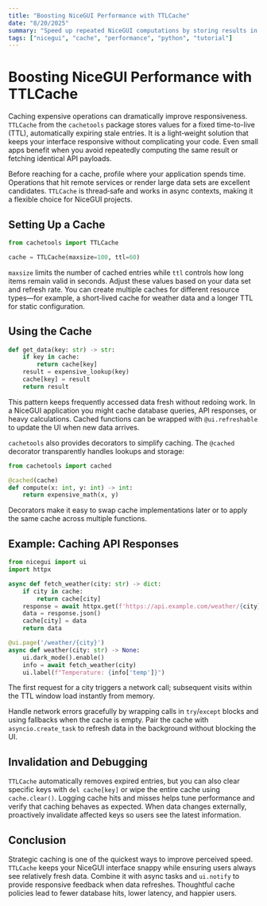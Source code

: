 ```yaml
---
title: "Boosting NiceGUI Performance with TTLCache"
date: "8/20/2025"
summary: "Speed up repeated NiceGUI computations by storing results in cachetools.TTLCache."
tags: ["nicegui", "cache", "performance", "python", "tutorial"]
---
```


# Boosting NiceGUI Performance with TTLCache

Caching expensive operations can dramatically improve responsiveness. `TTLCache` from the `cachetools` package stores values for a fixed time-to-live (TTL), automatically expiring stale entries. It is a light‑weight solution that keeps your interface responsive without complicating your code. Even small apps benefit when you avoid repeatedly computing the same result or fetching identical API payloads.

Before reaching for a cache, profile where your application spends time. Operations that hit remote services or render large data sets are excellent candidates. `TTLCache` is thread‑safe and works in async contexts, making it a flexible choice for NiceGUI projects.

## Setting Up a Cache

```python
from cachetools import TTLCache

cache = TTLCache(maxsize=100, ttl=60)
```

`maxsize` limits the number of cached entries while `ttl` controls how long items remain valid in seconds. Adjust these values based on your data set and refresh rate. You can create multiple caches for different resource types—for example, a short‑lived cache for weather data and a longer TTL for static configuration.

## Using the Cache

```python
def get_data(key: str) -> str:
    if key in cache:
        return cache[key]
    result = expensive_lookup(key)
    cache[key] = result
    return result
```

This pattern keeps frequently accessed data fresh without redoing work. In a NiceGUI application you might cache database queries, API responses, or heavy calculations. Cached functions can be wrapped with `@ui.refreshable` to update the UI when new data arrives.

`cachetools` also provides decorators to simplify caching. The `@cached` decorator transparently handles lookups and storage:

```python
from cachetools import cached

@cached(cache)
def compute(x: int, y: int) -> int:
    return expensive_math(x, y)
```

Decorators make it easy to swap cache implementations later or to apply the same cache across multiple functions.

## Example: Caching API Responses

```python
from nicegui import ui
import httpx

async def fetch_weather(city: str) -> dict:
    if city in cache:
        return cache[city]
    response = await httpx.get(f'https://api.example.com/weather/{city}')
    data = response.json()
    cache[city] = data
    return data

@ui.page('/weather/{city}')
async def weather(city: str) -> None:
    ui.dark_mode().enable()
    info = await fetch_weather(city)
    ui.label(f"Temperature: {info['temp']}")
```

The first request for a city triggers a network call; subsequent visits within the TTL window load instantly from memory.

Handle network errors gracefully by wrapping calls in `try`/`except` blocks and using fallbacks when the cache is empty. Pair the cache with `asyncio.create_task` to refresh data in the background without blocking the UI.

## Invalidation and Debugging

`TTLCache` automatically removes expired entries, but you can also clear specific keys with `del cache[key]` or wipe the entire cache using `cache.clear()`. Logging cache hits and misses helps tune performance and verify that caching behaves as expected. When data changes externally, proactively invalidate affected keys so users see the latest information.

## Conclusion

Strategic caching is one of the quickest ways to improve perceived speed. `TTLCache` keeps your NiceGUI interface snappy while ensuring users always see relatively fresh data. Combine it with async tasks and `ui.notify` to provide responsive feedback when data refreshes. Thoughtful cache policies lead to fewer database hits, lower latency, and happier users.

